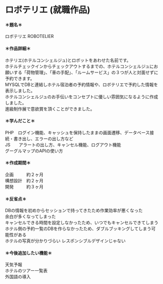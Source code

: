# ロボテリエ (就職作品)
#### ＊題名＊ 
ロボテリエ ROBOTELIER


#### ＊作品詳細＊ 
ホテリエ(ホテルコンシェルジュ)とロボットをあわせた名前です。  
ホテルチェックインからチェックアウトするまでの、ホテルコンシェルジュにお願いする「荷物管理」、「車の手配」、「ルームサービス」の３つが人と対面せずに予約できます。  
MYSQLでDBと連結しホテル宿泊者の予約情報や、ロボテリエで予約した情報を表示しました。  
ホテルコンシェルジュのお手伝いをコンセプトに優しい雰囲気になるように作成しました。  
進級制作展で意欲賞を頂くことができました。


#### ＊学んだこと＊  
PHP　ログイン機能、キャッシュを保持したままの画面遷移、データベース接続・書き出し、エラーの出し方など  
JS　　アラートの出し方、キャンセル機能、ログアウト機能  
グーグルマップのAPIの使い方


#### ＊作成期間＊  
企画　　　約２ヶ月  
構想設計　約２ヶ月  
開発　　　約３ヶ月  


#### ＊反省点＊  
DBの情報を初めからセッションで持ってきたため作業効率が悪くなった  
余白が多くなってしまった  
キャンセルできる時間を設定しなかったため、いつでもキャンセルできてしまう  
ホテル側の予約一覧のDBを作らなかったため、ダブルブッキングしてしまう可能性がある  
ホテルの写真が分かりづらい
レスポンシブルデザインじゃない  
     
#### ＊今後追加したい機能＊  
天気予報  
ホテルのツアー一覧表  
外国語の導入

